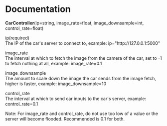 
<h1>Documentation</h1>
<p><b>CarController</b>(ip=string, image_rate=float, image_downsample=int, control_rate=float)</p>
<p>ip(required)<br>The IP of the car's server to connect to, example: ip="http://127.0.0.1:5000"</p>
<p>image_rate<br>The interval at which to fetch the image from the camera of the car, set to -1 to fetch nothing at all, example: image_rate=0.1</p>
<p>image_downsample<br>The amount to scale down the image the car sends from the image fetch, higher is faster, example: image_downsample=10</p>
<p>control_rate<br>The interval at which to send car inputs to the car's server, example: control_rate=0.1</p>
Note: For image_rate and control_rate, do not use too low of a value or the server will become flooded. Recommended is 0.1 for both.

